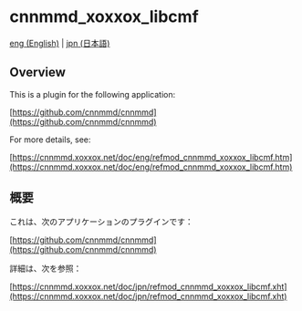 # cnnmmd_xoxxox_libcmf

[eng (English)](#Overview) | [jpn (日本語)](#概要)

## Overview

This is a plugin for the following application:

[https://github.com/cnnmmd/cnnmmd](https://github.com/cnnmmd/cnnmmd)

For more details, see:

[https://cnnmmd.xoxxox.net/doc/eng/refmod_cnnmmd_xoxxox_libcmf.htm](https://cnnmmd.xoxxox.net/doc/eng/refmod_cnnmmd_xoxxox_libcmf.htm)

## 概要

これは、次のアプリケーションのプラグインです：

[https://github.com/cnnmmd/cnnmmd](https://github.com/cnnmmd/cnnmmd)

詳細は、次を参照：

[https://cnnmmd.xoxxox.net/doc/jpn/refmod_cnnmmd_xoxxox_libcmf.xht](https://cnnmmd.xoxxox.net/doc/jpn/refmod_cnnmmd_xoxxox_libcmf.xht)